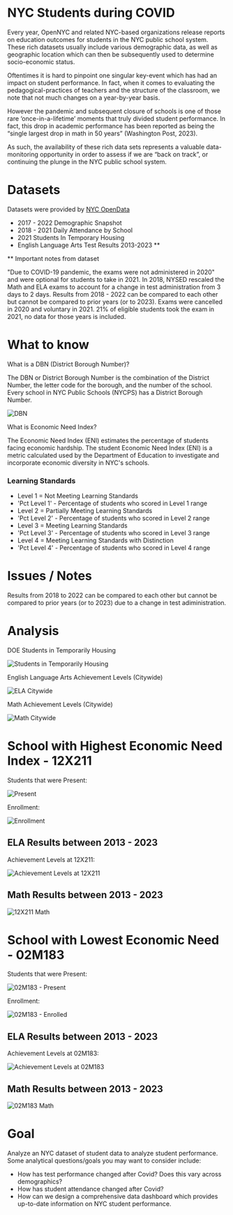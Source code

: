 # NYC Students during COVID
Every year, OpenNYC and related NYC-based organizations release reports on education outcomes for students in the NYC public school system. These rich datasets usually include various demographic data, as well as geographic location which can then be subsequently used to determine socio-economic status.

Oftentimes it is hard to pinpoint one singular key-event which has had an impact on student performance. In fact, when it comes to evaluating the pedagogical-practices of teachers and the structure of the classroom, we note that not much changes on a year-by-year basis. 

However the pandemic and subsequent closure of schools is one of those rare ‘once-in-a-lifetime’ moments that truly divided student performance. In fact, this drop in academic performance has been reported as being the “single largest drop in math in 50 years” (Washington Post, 2023). 

As such, the availability of these rich data sets represents a valuable data-monitoring opportunity in order to assess if we are “back on track”, or continuing the plunge in the NYC public school system. 

# Datasets
Datasets were provided by
[NYC OpenData](https://opendata.cityofnewyork.us/data/)

 - 2017 - 2022 Demographic Snapshot 
 - 2018 - 2021 Daily Attendance by School
 - 2021 Students In Temporary Housing
 - English Language Arts Test Results 2013-2023 **

** Important notes from dataset 

 "Due to COVID-19 pandemic, the exams were not administered in 2020" and were optional for students to take in 2021. In 2018, NYSED rescaled the Math and ELA exams to account for a change in test administration from 3 days to 2 days. Results from 2018 - 2022 can be compared to each other but cannot be compared to prior years (or to 2023). Exams were cancelled in 2020 and voluntary in 2021. 21% of eligible students took the exam in 2021, no data for those years is included. 

# What to know
What is a DBN (District Borough Number)?

The DBN or District Borough Number is the combination of the District Number, the letter code for the borough, and the number of the school. Every school in NYC Public Schools (NYCPS) has a District Borough Number.

![DBN](docs/NYC_DBN.jpg)

What is Economic Need Index?

The Economic Need Index (ENI) estimates the percentage of students facing economic hardship.
The student Economic Need Index (ENI) is a metric calculated used by the Department of Education to investigate and incorporate economic diversity in NYC's schools.

### Learning Standards 

- Level 1  = Not Meeting Learning Standards
- 'Pct Level 1' - Percentage of students who scored in Level 1 range  
- Level 2 = Partially Meeting Learning Standards
- 'Pct Level 2' - Percentage of students who scored in Level 2 range
- Level 3 = Meeting Learning Standards
- 'Pct Level 3' - Percentage of students who scored in Level 3 range 
- Level 4 = Meeting Learning Standards with Distinction  
- 'Pct Level 4' - Percentage of students who scored in Level 4 range

# Issues / Notes
Results from 2018 to 2022 can be compared to each other but cannot be compared to prior years  (or to 2023) due to a change in test adiministration. 

# Analysis
DOE Students in Temporarily Housing

![Students in Temporarily Housing](<docs/Percentage of DOE Temporarily Housed Students Over the Years.png>)

English Language Arts Achievement Levels (Citywide)

![ELA Citywide](<docs/Percentage of Students by Achievement Levels Over Years (Citywide).png>)

Math Achievement Levels (Citywide)

![Math Citywide](<docs/CityWide Math Levels.png>)

# School with Highest Economic Need Index - 12X211

Students that were Present:

![Present](<docs/12X211 Present.png>)

Enrollment: 

![Enrollment](<docs/12X211 Enrolled.png>)

## ELA Results between 2013 - 2023
Achievement Levels at 12X211: 

![Achievement Levels at 12X211](<docs/Percentage of Students by Achievement Levels Over Years at 12X211.png>)

## Math Results between 2013 - 2023

![12X211 Math](<docs/12X211 Math.png>)

# School with Lowest Economic Need  - 02M183

Students that were Present:

![02M183 - Present](<docs/02M183 - Present.png>)

Enrollment:

![02M183 - Enrolled](<docs/02M183 - Enrolled.png>)

## ELA Results between 2013 - 2023
Achievement Levels at 02M183: 

![Achievement Levels at 02M183](<docs/Percentage of Students by Achievement Levels Over Years at DBN 02M183.png>)

## Math Results between 2013 - 2023

![02M183 Math](<docs/02M183 Math.png>)


# Goal
Analyze an NYC dataset of student data to analyze student performance. Some analytical questions/goals you may want to consider include:
- How has test performance changed after Covid? Does this vary across demographics?
- How has student attendance changed after Covid?
- How can we design a comprehensive data dashboard which provides up-to-date information on NYC student performance. 
